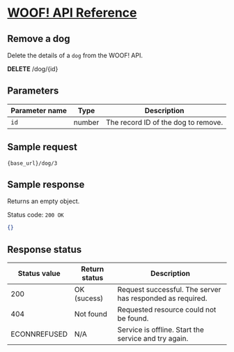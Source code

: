 # [WOOF! API Reference](overview.md)
## Remove a dog 
Delete the details of a `dog` from the WOOF! API.

**DELETE** /dog/{id}

## Parameters
|Parameter name   |Type   |Description   |   
|---|---|---|
| `id`  |number   | The record ID of the dog to remove. |  

## Sample request
```
{base_url}/dog/3
```

## Sample response
Returns an empty object.

Status code: `200 OK`

```json
{}
```
## Response status
|Status value   |Return status  |Description   |   
|---|---|---|
| 200  |OK (sucess)  | Request successful. The server has responded as required.  |  
|404|Not found|Requested resource could not be found.|
|ECONNREFUSED|N/A|Service is offline. Start the service and try again.|
